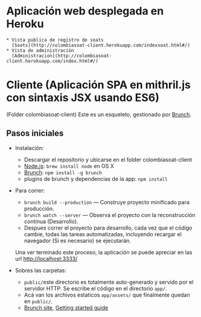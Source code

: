 # Aplicación web desplegada en Heroku
    
    * Vista publica de registro de soats 
      [Soats](http://colombiasoat-client.herokuapp.com/indexsoat.html#/)
    * Vista de administración 
      [Administracion](http://colombiasoat-client.herokuapp.com/index.html#/)

# Cliente  (Aplicación SPA en mithril.js con sintaxis JSX usando ES6)
(Folder colombiasoat-client)
Este es un esqueleto, gestionado por [Brunch](http://brunch.io).

## Pasos iniciales

* Instalación:
    * Descargar el repositorio y ubicarse en el folder colombiasoat-client
    * [Node.js](http://nodejs.org): `brew install node` en OS X
    * [Brunch](http://brunch.io): `npm install -g brunch`
    * plugins de brunch y dependencias de la app: `npm install`
* Para correr:
    * `brunch build --production` — Construye proyecto minificado para producción.
    * `brunch watch --server` — Observa el proyecto con la reconstrucción continua (Desarrollo).
    * Despues correr el proyecto para desarrollo, cada vez que el código cambie, todas las tareas automatizadas, incluyendo recargar el navegador (Si es necesario) se ejecutarán. 

    Una ver terminado este proceso, la aplicación se puede apreciar en las url [http://localhost:3333/](http://localhost:3333/)

* Sobres las carpetas:
    * `public/`este directorio es totalmente auto-generado y servido por el servidor HTTP.  Se escribe el código en el directorio `app/`.
    * Acá van los archivos estaticos `app/assets/` que finalmente quedan en `public/`.
    * [Brunch site](http://brunch.io), [Getting started guide](https://github.com/brunch/brunch-guide#readme)
